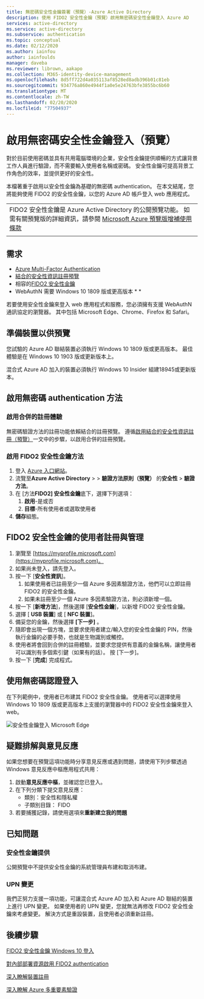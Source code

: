 ```yaml
---
title: 無密碼安全性金鑰簽署（預覽）-Azure Active Directory
description: 使用 FIDO2 安全性金鑰（預覽）啟用無密碼安全性金鑰登入 Azure AD
services: active-directory
ms.service: active-directory
ms.subservice: authentication
ms.topic: conceptual
ms.date: 02/12/2020
ms.author: iainfou
author: iainfoulds
manager: daveba
ms.reviewer: librown, aakapo
ms.collection: M365-identity-device-management
ms.openlocfilehash: 8d5ff722d4a035113af8528ed8adb396b01c81eb
ms.sourcegitcommit: 934776a860e4944f1a0e5e24763bfe3855bc6b60
ms.translationtype: MT
ms.contentlocale: zh-TW
ms.lasthandoff: 02/20/2020
ms.locfileid: "77504937"
---
```

# <a name="enable-passwordless-security-key-sign-in-preview"></a>啟用無密碼安全性金鑰登入（預覽）

對於目前使用密碼並具有共用電腦環境的企業，安全性金鑰提供順暢的方式讓背景工作人員進行驗證，而不需要輸入使用者名稱或密碼。 安全性金鑰可提高背景工作角色的效率，並提供更好的安全性。

本檔著重于啟用以安全性金鑰為基礎的無密碼 authentication。 在本文結尾，您將能夠使用 FIDO2 的安全性金鑰，以您的 Azure AD 帳戶登入 web 應用程式。

|     |
| --- |
| FIDO2 安全性金鑰是 Azure Active Directory 的公開預覽功能。 如需有關預覽版的詳細資訊，請參閱 [Microsoft Azure 預覽版增補使用條款](https://azure.microsoft.com/support/legal/preview-supplemental-terms/)|
|     |

## <a name="requirements"></a>需求

- [Azure Multi-Factor Authentication](howto-mfa-getstarted.md)
- [結合的安全性資訊註冊預覽](concept-registration-mfa-sspr-combined.md)
- 相容的[FIDO2 安全性金鑰](concept-authentication-passwordless.md#fido2-security-keys)
- WebAuthN 需要 Windows 10 1809 版或更高版本 * *

若要使用安全性金鑰來登入 web 應用程式和服務，您必須擁有支援 WebAuthN 通訊協定的瀏覽器。 其中包括 Microsoft Edge、Chrome、Firefox 和 Safari。

## <a name="prepare-devices-for-preview"></a>準備裝置以供預覽

您試驗的 Azure AD 聯結裝置必須執行 Windows 10 1809 版或更高版本。 最佳體驗是在 Windows 10 1903 版或更新版本上。

混合式 Azure AD 加入的裝置必須執行 Windows 10 Insider 組建18945或更新版本。

## <a name="enable-passwordless-authentication-method"></a>啟用無密碼 authentication 方法

### <a name="enable-the-combined-registration-experience"></a>啟用合併的註冊體驗

無密碼驗證方法的註冊功能依賴結合的註冊預覽。 遵循[啟用結合的安全性資訊註冊（預覽）](howto-registration-mfa-sspr-combined.md)一文中的步驟，以啟用合併的註冊預覽。

### <a name="enable-fido2-security-key-method"></a>啟用 FIDO2 安全性金鑰方法

1. 登入 [Azure 入口網站](https://portal.azure.com)。
1. 流覽至**Azure Active Directory** >  > **驗證方法原則（預覽）** 的**安全性** > **驗證方法**。
1. 在 [方法**FIDO2] 安全性金鑰**底下，選擇下列選項：
   1. **啟用**-是或否
   1. **目標**-所有使用者或選取使用者
1. **儲存**組態。

## <a name="user-registration-and-management-of-fido2-security-keys"></a>FIDO2 安全性金鑰的使用者註冊與管理

1. 瀏覽至 [https://myprofile.microsoft.com](https://myprofile.microsoft.com)。
1. 如果尚未登入，請先登入。
1. 按一下 [**安全性資訊**]。
   1. 如果使用者已註冊至少一個 Azure 多因素驗證方法，他們可以立即註冊 FIDO2 的安全性金鑰。
   1. 如果未註冊至少一個 Azure 多因素驗證方法，則必須新增一個。
1. 按一下 [**新增方法**]，然後選擇 [**安全性金鑰**]，以新增 FIDO2 安全性金鑰。
1. 選擇 [ **USB 裝置**] 或 [ **NFC 裝置**]。
1. 備妥您的金鑰，然後選擇 **[下一步]** 。
1. 隨即會出現一個方塊，並要求使用者建立/輸入您的安全性金鑰的 PIN，然後執行金鑰的必要手勢，也就是生物識別或觸控。
1. 使用者將會回到合併的註冊體驗，並要求您提供有意義的金鑰名稱，讓使用者可以識別有多個索引鍵（如果有的話）。 按 [下一步]。
1. 按一下 [**完成**] 完成程式。

## <a name="sign-in-with-passwordless-credential"></a>使用無密碼認證登入

在下列範例中，使用者已布建其 FIDO2 安全性金鑰。 使用者可以選擇使用 Windows 10 1809 版或更高版本上支援的瀏覽器中的 FIDO2 安全性金鑰來登入 web。

![安全性金鑰登入 Microsoft Edge](./media/howto-authentication-passwordless-security-key/fido2-windows-10-1903-edge-sign-in.png)

## <a name="troubleshooting-and-feedback"></a>疑難排解與意見反應

如果您想要在預覽這項功能時分享意見反應或遇到問題，請使用下列步驟透過 Windows 意見反應中樞應用程式共用：

1. 啟動**意見反應中樞**，並確認您已登入。
1. 在下列分類下提交意見反應：
   - 類別：安全性和隱私權
   - 子類別目錄： FIDO
1. 若要捕獲記錄，請使用選項來**重新建立我的問題**

## <a name="known-issues"></a>已知問題

### <a name="security-key-provisioning"></a>安全性金鑰提供

公開預覽中不提供安全性金鑰的系統管理員布建和取消布建。

### <a name="upn-changes"></a>UPN 變更

我們正努力支援一項功能，可讓混合式 Azure AD 加入和 Azure AD 聯結的裝置上進行 UPN 變更。 如果使用者的 UPN 變更，您就無法再修改 FIDO2 安全性金鑰來考慮變更。 解決方式是重設裝置，且使用者必須重新註冊。

## <a name="next-steps"></a>後續步驟

[FIDO2 安全性金鑰 Windows 10 登入](howto-authentication-passwordless-security-key-windows.md)

[對內部部署資源啟用 FIDO2 authentication](howto-authentication-passwordless-security-key-on-premises.md)

[深入瞭解裝置註冊](../devices/overview.md)

[深入瞭解 Azure 多重要素驗證](../authentication/howto-mfa-getstarted.md)
